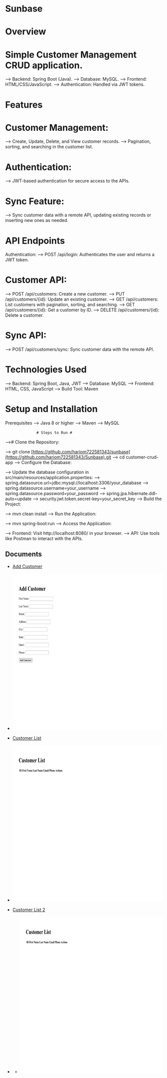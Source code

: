 # Sunbase


# Overview #

# Simple Customer Management CRUD application.
--> Backend: Spring Boot (Java).
--> Database: MySQL.
--> Frontend: HTML/CSS/JavaScript.
--> Authentication: Handled via JWT tokens.

# Features

# Customer Management:
--> Create, Update, Delete, and View customer records.
--> Pagination, sorting, and searching in the customer list.

# Authentication:
--> JWT-based authentication for secure access to the APIs.

# Sync Feature:
--> Sync customer data with a remote API, updating existing records or inserting new ones as needed.

# API Endpoints
Authentication:
--> POST /api/login: Authenticates the user and returns a JWT token.

# Customer API:
--> POST /api/customers: Create a new customer.
--> PUT /api/customers/{id}: Update an existing customer.
--> GET /api/customers: List customers with pagination, sorting, and searching.
--> GET /api/customers/{id}: Get a customer by ID.
--> DELETE /api/customers/{id}: Delete a customer.

# Sync API:
--> POST /api/customers/sync: Sync customer data with the remote API.

# Technologies Used
--> Backend: Spring Boot, Java, JWT
--> Database: MySQL
--> Frontend: HTML, CSS, JavaScript
--> Build Tool: Maven

# Setup and Installation
Prerequisites
--> Java 8 or higher
--> Maven
--> MySQL

                  # Steps to Run #

--># Clone the Repository:

--> git clone [https://github.com/hariom722581343/sunbase](https://github.com/hariom722581343/Sunbase).git
--> cd customer-crud-app
--> Configure the Database:

--> Update the database configuration in src/main/resources/application.properties:
--> spring.datasource.url=jdbc:mysql://localhost:3306/your_database
--> spring.datasource.username=your_username
--> spring.datasource.password=your_password
--> spring.jpa.hibernate.ddl-auto=update
--> security.jwt.token.secret-key=your_secret_key
--> Build the Project:

--> mvn clean install
--> Run the Application:

--> mvn spring-boot:run
--> Access the Application:

--> Frontend: Visit http://localhost:8080/ in your browser.
--> API: Use tools like Postman to interact with the APIs.

## Documents

- [Add Customer](https://github.com/hariom722581343/Sunbase/blob/main/sunbase/images/Add%20Customer.pdf)

- <img src="https://raw.githubusercontent.com/hariom722581343/Sunbase/main/sunbase/images/Add%20Customer.pdf" width="600" height="500"></img>


 
- [Customer List](https://github.com/hariom722581343/Sunbase/blob/main/sunbase/images/Customer%20List.pdf)

- <img src="https://github.com/hariom722581343/Sunbase/blob/main/sunbase/images/Customer%20List.pdf" width="600" height="500"></img>


 
- [Customer List 2](https://github.com/hariom722581343/Sunbase/blob/main/sunbase/images/Customer%20List2.pdf)

- - <img src="https://github.com/hariom722581343/Sunbase/blob/main/sunbase/images/Customer%20List2.pdf" width="600" height="500"></img>

